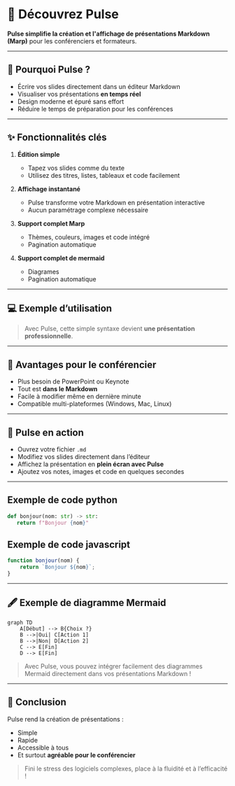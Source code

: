 # 🎉 Découvrez Pulse

**Pulse simplifie la création et l'affichage de présentations Markdown (Marp)**
pour les conférenciers et formateurs.

---

## 🎯 Pourquoi Pulse ?

- Écrire vos slides directement dans un éditeur Markdown  
- Visualiser vos présentations **en temps réel**  
- Design moderne et épuré sans effort  
- Réduire le temps de préparation pour les conférences  

---

## ✨ Fonctionnalités clés

1. **Édition simple**
   - Tapez vos slides comme du texte  
   - Utilisez des titres, listes, tableaux et code facilement  

2. **Affichage instantané**
   - Pulse transforme votre Markdown en présentation interactive  
   - Aucun paramétrage complexe nécessaire  

3. **Support complet Marp**
   - Thèmes, couleurs, images et code intégré  
   - Pagination automatique  

4. **Support complet de mermaid**
   - Diagrames
   - Pagination automatique  

---

## 💻 Exemple d’utilisation

> Avec Pulse, cette simple syntaxe devient **une présentation professionnelle**.

---

## 🌟 Avantages pour le conférencier

* Plus besoin de PowerPoint ou Keynote
* Tout est **dans le Markdown**
* Facile à modifier même en dernière minute
* Compatible multi-plateformes (Windows, Mac, Linux)

---

## 🚀 Pulse en action

* Ouvrez votre fichier `.md`
* Modifiez vos slides directement dans l’éditeur
* Affichez la présentation en **plein écran avec Pulse**
* Ajoutez vos notes, images et code en quelques secondes

---

## Exemple de code python

```python
def bonjour(nom: str) -> str:
   return f"Bonjour {nom}"
```

## Exemple de code javascript
```javascript
function bonjour(nom) {
    return `Bonjour ${nom}`;
}
```
---

## 🖋️ Exemple de diagramme Mermaid

```mermaid
graph TD
    A[Début] --> B{Choix ?}
    B -->|Oui| C[Action 1]
    B -->|Non| D[Action 2]
    C --> E[Fin]
    D --> E[Fin]
```

> Avec Pulse, vous pouvez intégrer facilement des diagrammes Mermaid directement dans vos présentations Markdown !

---


## 🎉 Conclusion

Pulse rend la création de présentations :

* Simple
* Rapide
* Accessible à tous
* Et surtout **agréable pour le conférencier**

> Fini le stress des logiciels complexes, place à la fluidité et à l’efficacité !